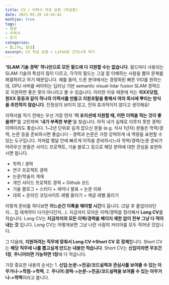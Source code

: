 ```yaml
---
title: CV / 이력서 작성 요령 (작성중)
date: 2021-05-28 14:34:42
mathjax: true
tags: 
- 일상
- 이력서
- 후기
categories: 
- [Life, 일상]
excerpt: CV 작성 요령 + LaTeX로 간지나게 적기
---
```



**'SLAM 기술 경력' 하나만으로 모든 필드에 다 지원할 수는 없습니다**. 필드마다 사용되는 SLAM 기술의 특성이 많이 다르고, 각각의 필드는 그걸 잘 이해하는 사람을 뽑아 문제를 해결하려고 하기 때문입니다. 예를 들어, 드론 분야에서는 경량화된 빠른 VIO를 원하는데, GPU 서버를 써야하는 딥러닝 기반 semantic visual-lidar fusion SLAM 경력으로 지원하면 좋은 핏이 아니라고 볼 수 있습니다. 이러한 이유 때문에 저는 **자XX닷컴, 원XX 등등과 같이 하나의 이력서를 만들고 지원포탈을 통해서 여러 회사에 뿌리는 방식을 추천하지 않습니다**. 진정성이 보이지 않고, 전혀 효과적이지 않다고 생각해요!

이력서를 적기 전에는 우선 가장 먼저 '**이 포지션에 지원할 때, 어떤 이력을 적는 것이 좋을까?**'를 고민하며 '**내가 부족한 부분**'을 찾습니다. 아직 내가 실제로 이루지 못한 경력/이력이라도 좋습니다. 1~2년 단위로 길게 잡으신 분들 (e.g. 석사 1년차) 분들은 학력/경력, 논문 등을 준비하시면 좋습니다 - 경력과 논문은 가장 강력하게 내 역량을 표현할 수 있는 도구입니다. 저처럼 몇달 안에 빠르게 이직을 준비하시느라 학력/경력/논문 준비가 어려우신 분들은 사이드 프로젝트, 기술 블로그 등으로 해당 분야에 대한 관심을 표현하시면 됩니다.

- 학력 / 경력
- 연구 프로젝트 경력
- 논문/학술지 게재
- 개인 사이드 프로젝트 경력 + Github 코드
- 기술 블로그 + 스터디 + 세미나 발표 + 논문 리뷰
- 대회 + 온라인 코딩사이트 레벨 올리기 + 캐글 레벨 올리기

이렇게 준비를 하다보면 **어느순간 이륙을 해야할 시간**이 옵니다. (2달 후 졸업이라던지... 집 재계약이 다가온다던지...). 지금까지 모아온 이력/경력을 정리해서 **Long CV**를 적습니다. Long CV는 **지금까지의 모든 이력/경력을 페이지 제한 없이 전부 그냥 다 적어내는 것** 입니다. Long CV는 어떻게보면 그냥 나란 사람의 커리어를 모두 적어낸 것입니다.

그 다음에, **지원하려는 직무에 맞춰서 Long CV->Short CV 로 정제**합니다. Short CV는 **해당 직무에 나를 뽑고싶게 만드는 내용만 적습니다**. Short CV는 **신입이라면 무조건 1장**, **주니어라면 가능하면 1장**에 다 적습니다. 

가장 중요한 내용의 순서는 1. **신입:논문->전공/코드실력과 관심사를 보여줄 수 있는 아무거나->학점->학력**, 2. **주니어:경력->논문->전공/코드실력을 보여줄 수 있는 아무거나->학력**이라고 봅니다.
